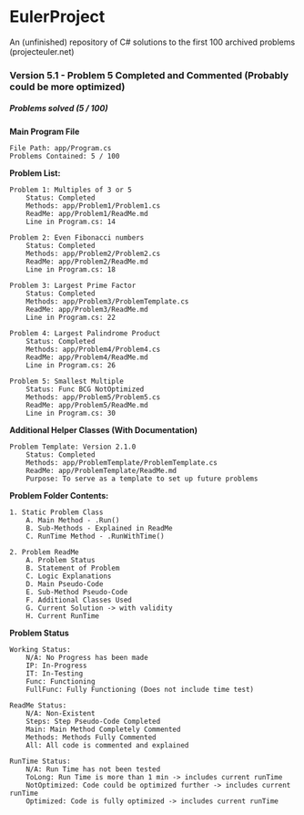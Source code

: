 # EulerProject
An (unfinished) repository of C# solutions to the first 100 archived problems (projecteuler.net)

### Version 5.1 - Problem 5 Completed and Commented (Probably could be more optimized)
##### Problems solved (5 / 100)

**Main Program File**

    File Path: app/Program.cs
    Problems Contained: 5 / 100

**Problem List:**

    Problem 1: Multiples of 3 or 5
        Status: Completed
        Methods: app/Problem1/Problem1.cs
        ReadMe: app/Problem1/ReadMe.md  
        Line in Program.cs: 14
        
    Problem 2: Even Fibonacci numbers
        Status: Completed
        Methods: app/Problem2/Problem2.cs
        ReadMe: app/Problem2/ReadMe.md
        Line in Program.cs: 18

    Problem 3: Largest Prime Factor
        Status: Completed
        Methods: app/Problem3/ProblemTemplate.cs
        ReadMe: app/Problem3/ReadMe.md
        Line in Program.cs: 22

    Problem 4: Largest Palindrome Product
        Status: Completed
        Methods: app/Problem4/Problem4.cs
        ReadMe: app/Problem4/ReadMe.md
        Line in Program.cs: 26
    
    Problem 5: Smallest Multiple
        Status: Func BCG NotOptimized 
        Methods: app/Problem5/Problem5.cs
        ReadMe: app/Problem5/ReadMe.md
        Line in Program.cs: 30


 **Additional Helper Classes (With Documentation)**

    Problem Template: Version 2.1.0
        Status: Completed
        Methods: app/ProblemTemplate/ProblemTemplate.cs
        ReadMe: app/ProblemTemplate/ReadMe.md
        Purpose: To serve as a template to set up future problems


**Problem Folder Contents:**

    1. Static Problem Class
        A. Main Method - .Run()
        B. Sub-Methods - Explained in ReadMe
        C. RunTime Method - .RunWithTime()

    2. Problem ReadMe
        A. Problem Status
        B. Statement of Problem
        C. Logic Explanations
        D. Main Pseudo-Code
        E. Sub-Method Pseudo-Code
        F. Additional Classes Used
        G. Current Solution -> with validity
        H. Current RunTime


**Problem Status**   

    Working Status:
        N/A: No Progress has been made
        IP: In-Progress
        IT: In-Testing
        Func: Functioning
        FullFunc: Fully Functioning (Does not include time test)

    ReadMe Status:
        N/A: Non-Existent
        Steps: Step Pseudo-Code Completed
        Main: Main Method Completely Commented
        Methods: Methods Fully Commented
        All: All code is commented and explained

    RunTime Status:
        N/A: Run Time has not been tested
        ToLong: Run Time is more than 1 min -> includes current runTime
        NotOptimized: Code could be optimized further -> includes current runTime
        Optimized: Code is fully optimized -> includes current runTime


